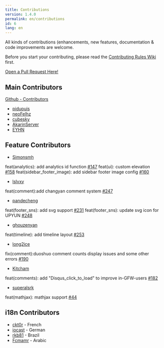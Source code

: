 ```yaml
---
title: Contributions
version: 1.4.0
permalink: en/contributions
id: 6
lang: en
---
```


All kinds of contributions (enhancements, new features, documentation & code improvements are welcome.

Before you start your contributing, please read the [Contributing Rules Wiki](https://github.com/viosey/hexo-theme-material/wiki) first.

[Open a Pull Request Here!](https://github.com/viosey/hexo-theme-material/pulls)

## Main Contributors

[Github - Contributors](https://github.com/viosey/hexo-theme-material/graphs/contributors)

- [pidupuis](https://github.com/pidupuis)
- [neoFelhz](https://github.com/neoFelhz)
- [cubesky](https://github.com/cubesky)
- [AkarinServer](https://github.com/AkarinServer)
- [EYHN](https://github.com/EYHN)

## Feature Contributors

- [Simonsmh](https://github.com/simonsmh)

feat(analytics): add analytics id function [#147](https://github.com/viosey/hexo-theme-material/pull/147)
feat(ui): custom elevation [#158](https://github.com/viosey/hexo-theme-material/pull/158)
feat(sidebar_footer_image): add sidebar footer image config [#160](https://github.com/viosey/hexo-theme-material/pull/160)

- [lslvxy](https://github.com/lslvxy)

feat(comment):add changyan comment system [#247](https://github.com/viosey/hexo-theme-material/pull/247)

- [pandecheng](https://github.com/pandecheng36)

feat(footer_sns): add svg support [#231](https://github.com/viosey/hexo-theme-material/pull/231)
feat(footer_sns): update svg icon for UPYUN [#248](https://github.com/viosey/hexo-theme-material/pull/248)

- [ghouzenyan](https://github.com/ghouzenyan)

feat(timeline): add timeline layout [#253](https://github.com/viosey/hexo-theme-material/pull/253)

- [long2ice](https://github.com/long2ice)

fix(comment):duoshuo comment counts display issues and some other errors [#190](https://github.com/viosey/hexo-theme-material/pull/190)

- [Kitcham](https://github.com/Kitcham)

feat(comments): add "Disqus_click_to_load" to improve in-GFW-users [#182](https://github.com/viosey/hexo-theme-material/pull/182)

- [superalsrk](https://github.com/superalsrk)

feat(mathjax): mathjax support [#44](https://github.com/viosey/hexo-theme-material/pull/44)

## i18n Contributors

- [ckt0r](https://github.com/ckt0r) - French
- [iocast](https://github.com/iocast) - German
- [rkb81](https://github.com/rkb81) - Brazil
- [Fcmamr](https://github.com/Fcmam5) - Arabic